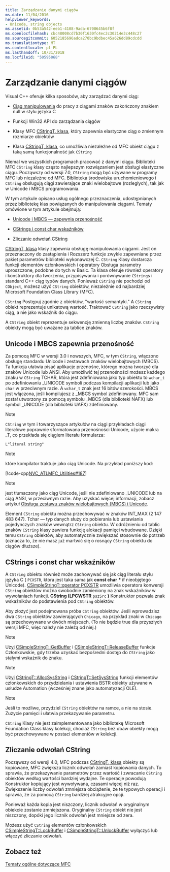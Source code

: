 ```yaml
---
title: Zarządzanie danymi ciągów
ms.date: 11/04/2016
helpviewer_keywords:
- Unicode, string objects
ms.assetid: 0b53a542-eeb1-4108-9ada-6700645b6f8f
ms.openlocfilehash: cbc48008cd7b30f1630fc4ec2c30214e3c448c27
ms.sourcegitcommit: 6052185696adca270bc9bdbec45a626dd89cdcdd
ms.translationtype: MT
ms.contentlocale: pl-PL
ms.lasthandoff: 10/31/2018
ms.locfileid: "50595068"
---
```

# <a name="string-data-management"></a>Zarządzanie danymi ciągów

Visual C++ oferuje kilka sposobów, aby zarządzać danymi ciąg:

- [Ciąg manipulowania](../c-runtime-library/string-manipulation-crt.md) do pracy z ciągami znaków zakończony znakiem null w stylu języka C

- Funkcji Win32 API do zarządzania ciągów

- Klasy MFC [CStringT, klasa](../atl-mfc-shared/reference/cstringt-class.md), który zapewnia elastyczne ciąg o zmiennym rozmiarze obiektów

- Klasa [CStringT, klasa](../atl-mfc-shared/reference/cstringt-class.md), co umożliwia niezależne od MFC obiekt ciągu z taką samą funkcjonalność jak `CString`

Niemal we wszystkich programach pracować z danymi ciągu. Biblioteki MFC `CString` klasy często najlepszym rozwiązaniem jest obsługi elastyczne ciągu. Począwszy od wersji 7.0, `CString` mogą być używane w programy MFC lub niezależne od MFC. Biblioteka środowiska uruchomieniowego i `CString` obsługują ciągi zawierające znaki wielobajtowe (rozległych), tak jak w Unicode i MBCS programowania.

W tym artykule opisano usług ogólnego przeznaczenia, udostępnianych przez bibliotekę klas powiązanych do manipulowania ciągami. Tematy omówione w tym artykule obejmują:

- [Unicode i MBCS — zapewnia przenośność](#_core_unicode_and_mbcs_provide_portability)

- [CStrings i const char wskaźników](#_core_cstrings_and_const_char_pointers)

- [Zliczanie odwołań CString](#_core_cstring_reference_counting)

[CStringT, klasa](../atl-mfc-shared/reference/cstringt-class.md) klasy zapewnia obsługę manipulowania ciągami. Jest on przeznaczony do zastąpienia i Rozszerz funkcje zwykle zapewniane przez pakiet parametrów biblioteki wykonawczej C. `CString` Klasy dostarcza funkcji elementów członkowskich i operatory Obsługa parametry uproszczone, podobne do tych w Basic. Ta klasa oferuje również operatory i konstruktory dla tworzenia, przypisywania i porównywanie `CString`s i standard C++ ciąg typów danych. Ponieważ `CString` nie pochodzi od `CObject`, możesz użyć `CString` obiektów, niezależnie od najbardziej Microsoft Foundation Class Library (MFC).

`CString` Postępuj zgodnie z obiektów, "wartość semantyki." A `CString` obiekt reprezentuje unikatową wartość. Traktować `CString` jako rzeczywisty ciąg, a nie jako wskaźnik do ciągu.

A `CString` obiekt reprezentuje sekwencję zmienną liczbę znaków. `CString` obiekty mogą być uważane za tablice znaków.

##  <a name="_core_unicode_and_mbcs_provide_portability"></a> Unicode i MBCS zapewnia przenośność

Za pomocą MFC w wersji 3.0 i nowszych, MFC, w tym `CString`, włączono obsługę standardu Unicode i zestawach znaków wielobajtowych (MBCS). Ta funkcja ułatwia pisać aplikacje przenośne, którego można tworzyć dla znaków Unicode lub ANSI. Aby umożliwić tej przenośności możesz każdego znaku w `CString` TCHAR, która jest zdefiniowana jako typ obiektu to `wchar_t` po zdefiniowaniu _UNICODE symboli podczas kompilacji aplikacji lub jako `char` w przeciwnym razie. A `wchar_t` znak jest 16 bitów szerokości. MBCS jest włączona, jeśli kompilujesz z _MBCS symbol zdefiniowany. MFC sam został utworzony za pomocą symbolu _MBCS (dla biblioteki NAFX) lub symbol _UNICODE (dla biblioteki UAFX) zdefiniowany.

> [!NOTE]
>  `CString` w tym i towarzyszące artykułów na ciągi przykładach ciągi literałowe poprawnie sformatowana przenośności Unicode, użycie makra _T, co przekłada się ciągiem literału formularza:

`L"literal string"`

> [!NOTE]
>  które kompilator traktuje jako ciąg Unicode. Na przykład poniższy kod:

[!code-cpp[NVC_ATLMFC_Utilities#187](../atl-mfc-shared/codesnippet/cpp/string-data-management_1.cpp)]

> [!NOTE]
>  jest tłumaczony jako ciąg Unicode, jeśli nie zdefiniowano _UNICODE lub na ciąg ANSI, w przeciwnym razie. Aby uzyskać więcej informacji, zobacz artykuł [Obsługa zestawu znaków wielobajtowych (MBCS) i Unicode](../atl-mfc-shared/unicode-and-multibyte-character-set-mbcs-support.md).

Element `CString` obiektu można przechowywać w znaków INT_MAX (2 147 483 647). Tchar — typ danych służy do pobierania lub ustawiania pojedynczych znaków wewnątrz `CString` obiektu. W odróżnieniu od tablic znaków `CString` klasy zawiera funkcję alokacji pamięci wbudowane. Dzięki temu `CString` obiektów, aby automatycznie zwiększać stosownie do potrzeb (oznacza to, że nie masz już martwić się o rosnący `CString` obiektu do ciągów dłuższe).

##  <a name="_core_cstrings_and_const_char_pointers"></a> CStrings i const char wskaźników

A `CString` obiektu również może zachowywać się jak ciąg literału stylu języka C ( `PCXSTR`, która jest taka sama jak **const char** <strong>\*</strong> if nieobjętego Unicode). [CSimpleStringT::operator PCXSTR](../atl-mfc-shared/reference/csimplestringt-class.md#operator_pcxstr) umożliwia operatora konwersji `CString` obiektów można swobodnie zamieniony na znak wskaźników w wywołaniach funkcji. **CString (LPCWSTR** `pszSrc` **)** Konstruktor pozwala znak wskaźników do podstawienia pod `CString` obiektów.

Aby złożyć jest podejmowana próba `CString` obiektów. Jeśli wprowadzisz dwa `CString` obiektów zawierających `Chicago`, na przykład znaki w `Chicago` są przechowywane w dwóch miejscach. (To nie będzie true dla przyszłych wersji MFC, więc należy nie zależą od niej.)

> [!NOTE]
>  Użyj [CSimpleStringT::GetBuffer](../atl-mfc-shared/reference/csimplestringt-class.md#getbuffer) i [CSimpleStringT::ReleaseBuffer](../atl-mfc-shared/reference/csimplestringt-class.md#releasebuffer) funkcje Członkowskie, gdy trzeba uzyskać bezpośredni dostęp do `CString` jako stałymi wskaźnik do znaku.

> [!NOTE]
>  Użyj [CStringT::AllocSysString](../atl-mfc-shared/reference/cstringt-class.md#allocsysstring) i [CStringT::SetSysString](../atl-mfc-shared/reference/cstringt-class.md#setsysstring) funkcji elementów członkowskich do przydzielania i ustawienia BSTR obiekty używane w usłudze Automation (wcześniej znane jako automatyzacji OLE).

> [!NOTE]
>  Jeśli to możliwe, przydziel `CString` obiektów na ramce, a nie na stosie. Zużycie pamięci i ułatwia przekazywanie parametru.

`CString` Klasy nie jest zaimplementowana jako bibliotekę Microsoft Foundation Class klasy kolekcji, chociaż `CString` bez obaw obiekty mogą być przechowywane w postaci elementów w kolekcji.

##  <a name="_core_cstring_reference_counting"></a> Zliczanie odwołań CString

Począwszy od wersji 4.0, MFC podczas [CStringT, klasa](../atl-mfc-shared/reference/cstringt-class.md) obiekty są kopiowane, MFC zwiększa licznik odwołań zamiast kopiowania danych. To sprawia, że przekazywanie parametrów przez wartość i zwracanie `CString` obiektów według wartości bardziej wydajne. Te operacje powodują Konstruktor kopiujący jest wywoływana, czasami więcej niż raz. Zwiększenie liczby odwołań zmniejsza obciążenie, że te typowych operacji i sprawia, że za pomocą `CString` bardziej atrakcyjne opcji.

Ponieważ każda kopia jest niszczony, licznik odwołań w oryginalnym obiekcie zostanie zmniejszona. Oryginalny `CString` obiekt nie jest niszczony, dopóki jego licznik odwołań jest mniejsze od zera.

Możesz użyć `CString` elementów członkowskich [CSimpleStringT::LockBuffer](../atl-mfc-shared/reference/csimplestringt-class.md#lockbuffer) i [CSimpleStringT::UnlockBuffer](../atl-mfc-shared/reference/csimplestringt-class.md#unlockbuffer) wyłączyć lub włączyć zliczanie odwołań.

## <a name="see-also"></a>Zobacz też

[Tematy ogólne dotyczące MFC](../mfc/general-mfc-topics.md)

